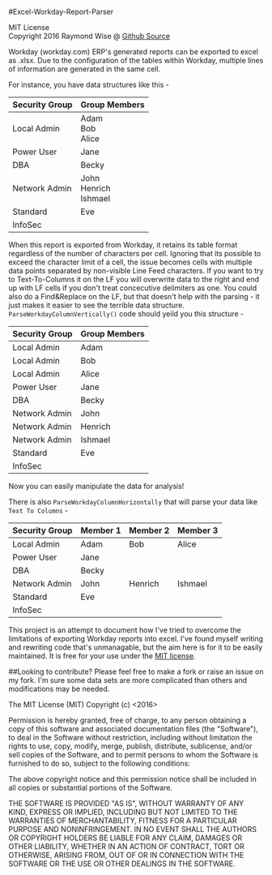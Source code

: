 #Excel-Workday-Report-Parser

MIT License<br>
Copyright 2016 Raymond Wise @ [Github Source](https://github.com/RaymondWise/Excel-Weekly-Meal-Plan-Shopping-List-Creator) 



Workday (workday.com) ERP's generated reports can be exported to excel as .xlsx. Due to the configuration of the tables within Workday, multiple lines of information are generated in the same cell.

For instance, you have data structures like this -

Security Group | Group Members
----------------|--------------
Local Admin | Adam <br> Bob <br> Alice
Power User |Jane 
DBA | Becky
Network Admin | John <br> Henrich <br> Ishmael
Standard | Eve
InfoSec|

When this report is exported from Workday, it retains its table format regardless of the number of characters per cell. Ignoring that its possible to exceed the character limit of a cell, the issue becomes cells with multiple data points separated by non-visible Line Feed characters. If you want to try to Text-To-Columns it on the LF you will overwrite data to the right and end up with LF cells if you don't treat concecutive delimiters as one. You could also do a Find&Replace on the LF, but that doesn't help with the parsing - it just makes it easier to see the terrible data structure. `ParseWorkdayColumnVertically()` code should yeild you this structure - 

Security Group | Group Members
---------------|-----------------
Local Admin| Adam
Local Admin| Bob
Local Admin| Alice
Power User| Jane
DBA | Becky
Network Admin| John
Network Admin| Henrich
Network Admin| Ishmael
Standard| Eve
InfoSec|

Now you can easily manipulate the data for analysis!

There is also `ParseWorkdayColumnHorizontally` that will parse your data like `Text To Columns` - 


Security Group | Member 1 | Member 2 | Member 3
----------------|---------|----------|---------
Local Admin | Adam | Bob | Alice
Power User |Jane 
DBA | Becky
Network Admin | John | Henrich | Ishmael
Standard | Eve
InfoSec|

This project is an attempt to document how I've tried to overcome the limitations of exporting Workday reports into excel. I've found myself writing and rewriting code that's unmanagable, but the aim here is for it to be easily maintained. It is free for your use under the [MIT license](https://opensource.org/licenses/MIT).

##Looking to contribute?
Please feel free to make a fork or raise an issue on my fork. I'm sure some data sets are more complicated than others and modifications may be needed.


The MIT License (MIT)
Copyright (c) <2016> <Raymond W Wise>

Permission is hereby granted, free of charge, to any person obtaining a copy of this software and associated documentation files (the "Software"), to deal in the Software without restriction, including without limitation the rights to use, copy, modify, merge, publish, distribute, sublicense, and/or sell copies of the Software, and to permit persons to whom the Software is furnished to do so, subject to the following conditions:

The above copyright notice and this permission notice shall be included in all copies or substantial portions of the Software.

THE SOFTWARE IS PROVIDED "AS IS", WITHOUT WARRANTY OF ANY KIND, EXPRESS OR IMPLIED, INCLUDING BUT NOT LIMITED TO THE WARRANTIES OF MERCHANTABILITY, FITNESS FOR A PARTICULAR PURPOSE AND NONINFRINGEMENT. IN NO EVENT SHALL THE AUTHORS OR COPYRIGHT HOLDERS BE LIABLE FOR ANY CLAIM, DAMAGES OR OTHER LIABILITY, WHETHER IN AN ACTION OF CONTRACT, TORT OR OTHERWISE, ARISING FROM, OUT OF OR IN CONNECTION WITH THE SOFTWARE OR THE USE OR OTHER DEALINGS IN THE SOFTWARE.
